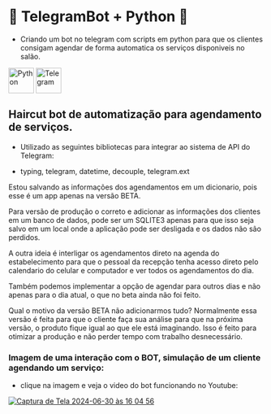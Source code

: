 
# 📅 TelegramBot + Python 📅

* Criando um bot no telegram com scripts em python para que os clientes consigam agendar de forma automatica os serviços disponiveis no salão.

<div style="display:inline_block" >
  
 <img align="center" alt="Python" src="https://cdn.picpng.com/logo/language-logo-python-44976.png" style="height:50px; width:auto" target="_blank">
 <img align="center" alt="Telegram" src="https://logodownload.org/wp-content/uploads/2017/11/telegram-logo-0-2-1536x1536.png" style="height:50px; width:auto" target="_blank">

## Haircut bot de automatização para agendamento de serviços.

* Utilizado as seguintes bibliotecas para integrar ao sistema de API do Telegram:

* typing, telegram, datetime, decouple, telegram.ext

Estou salvando as informações dos agendamentos em um dicionario, pois esse é um app apenas na versão BETA.

Para versão de produção o correto e adicionar as informações dos clientes em um banco de dados, pode ser um SQLITE3 apenas para que isso seja salvo em um local onde a aplicação pode ser desligada e os dados não são perdidos.

A outra ideia é interligar os agendamentos direto na agenda do estabelecimento para que o pessoal da recepção tenha acesso direto pelo calendario do celular e computador e ver todos os agendamentos do dia.

Também podemos implementar a opção de agendar para outros dias e não apenas para o dia atual, o que no beta ainda não foi feito.

Qual o motivo da versão BETA não adicionarmos tudo? 
Normalmente essa versão é feita para que o cliente faça sua análise para que na próxima versão, o produto fique igual ao que ele está imaginando. 
Isso é feito para otimizar a produção e não perder tempo com trabalho desnecessário.

### Imagem de uma interação com o BOT, simulação de um cliente agendando um serviço:

* clique na imagem e veja o video do bot funcionando no Youtube:

[![Captura de Tela 2024-06-30 às 16 04 56](https://github.com/caioassis-dev/books_data_analysis_with_pandas/assets/61170444/56ab13ef-9c9d-4a8c-9f36-4eb1cc94d65e)](https://youtu.be/1T9R1Y9C7no?si=s5E7BEzXV1zFsZsn)


